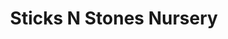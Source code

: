 ---
title: "Sticks N Stones Nursery"
url: /campbell-river/sticks-n-stones-nursery/
shop: garden centre
---